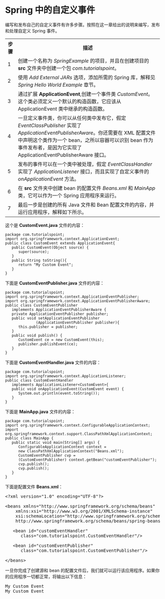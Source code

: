 # Spring 中的自定义事件

编写和发布自己的自定义事件有许多步骤。按照在这一章给出的说明来编写，发布和处理自定义 Spring 事件。

<table class="table table-bordered">
<tr><th class="fivepct">步骤</th><th>描述</th></tr>
<tr><td>1</td><td>创建一个名称为 <i>SpringExample</i> 的项目，并且在创建项目的 <b>src</b> 文件夹中创建一个包 <i>com.tutorialspoint</i>。</td></tr>
<tr><td>2</td><td>使用 <i>Add External JARs</i> 选项，添加所需的 Spring 库，解释见 <i>Spring Hello World Example</i> 章节。</td></tr>
<tr><td>3</td><td>通过扩展 <b>ApplicationEvent</b>,创建一个事件类 <i>CustomEvent</i>。这个类必须定义一个默认的构造函数，它应该从 ApplicationEvent 类中继承的构造函数。</td></tr>
<tr><td>4</td><td>一旦定义事件类，你可以从任何类中发布它，假定 <i>EventClassPublisher</i> 实现了 <i>ApplicationEventPublisherAware</i>。你还需要在 XML 配置文件中声明这个类作为一个 bean，之所以容器可以识别 bean 作为事件发布者，是因为它实现了 ApplicationEventPublisherAware 接口。</td></tr>
<tr><td>5</td><td>发布的事件可以在一个类中被处理，假定 <i>EventClassHandler</i> 实现了 <i>ApplicationListener</i> 接口，而且实现了自定义事件的 <i>onApplicationEvent</i> 方法。</td></tr>
<tr><td>6</td><td>在 <b>src</b> 文件夹中创建 bean 的配置文件 <i>Beans.xml</i> 和 <i>MainApp</i> 类，它可以作为一个 Spring 应用程序来运行。</td></tr>
<tr><td>7</td><td>最后一步是创建的所有 Java 文件和 Bean 配置文件的内容，并运行应用程序，解释如下所示。</td></tr>
</table>


这个是 **CustomEvent.java** 文件的内容：

``` 
package com.tutorialspoint;
import org.springframework.context.ApplicationEvent;
public class CustomEvent extends ApplicationEvent{ 
   public CustomEvent(Object source) {
      super(source);
   }
   public String toString(){
      return "My Custom Event";
   }
}
```

下面是 **CustomEventPublisher.java** 文件的内容：

``` 
package com.tutorialspoint;
import org.springframework.context.ApplicationEventPublisher;
import org.springframework.context.ApplicationEventPublisherAware;
public class CustomEventPublisher 
   implements ApplicationEventPublisherAware {
   private ApplicationEventPublisher publisher;
   public void setApplicationEventPublisher
              (ApplicationEventPublisher publisher){
      this.publisher = publisher;
   }
   public void publish() {
      CustomEvent ce = new CustomEvent(this);
      publisher.publishEvent(ce);
   }
}
```

下面是 **CustomEventHandler.java** 文件的内容：

``` 
package com.tutorialspoint;
import org.springframework.context.ApplicationListener;
public class CustomEventHandler 
   implements ApplicationListener<CustomEvent>{
   public void onApplicationEvent(CustomEvent event) {
      System.out.println(event.toString());
   }
}
```

下面是 **MainApp.java** 文件的内容：
 
``` 
package com.tutorialspoint;
import org.springframework.context.ConfigurableApplicationContext;
import org.springframework.context.support.ClassPathXmlApplicationContext;
public class MainApp {
   public static void main(String[] args) {
      ConfigurableApplicationContext context = 
      new ClassPathXmlApplicationContext("Beans.xml");	  
      CustomEventPublisher cvp = 
      (CustomEventPublisher) context.getBean("customEventPublisher");
      cvp.publish();  
      cvp.publish();
   }
}
```

下面是配置文件 **Beans.xml**：

<pre class="prettyprint notranslate">
&lt;?xml version="1.0" encoding="UTF-8"?&gt;

&lt;beans xmlns="http://www.springframework.org/schema/beans"
    xmlns:xsi="http://www.w3.org/2001/XMLSchema-instance"
    xsi:schemaLocation="http://www.springframework.org/schema/beans
    http://www.springframework.org/schema/beans/spring-beans-3.0.xsd"&gt;

   &lt;bean id="customEventHandler" 
      class="com.tutorialspoint.CustomEventHandler"/&gt;

   &lt;bean id="customEventPublisher" 
      class="com.tutorialspoint.CustomEventPublisher"/&gt;

&lt;/beans&gt;
</pre> 


一旦你完成了创建源和 bean 的配置文件后，我们就可以运行该应用程序。如果你的应用程序一切都正常，将输出以下信息：

<pre class="result notranslate">
My Custom Event
My Custom Event
</pre>
